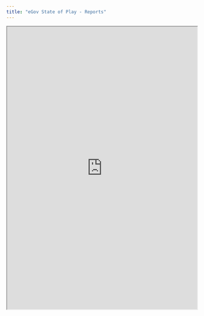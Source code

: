 ```yaml
---
title: "eGov State of Play - Reports"
---
```



<iframe height="750" width="100%" src="https://ewelton.github.io/ktest/wiki.html#eGov%20State%20of%20Play%20-%20Reports"></iframe>
